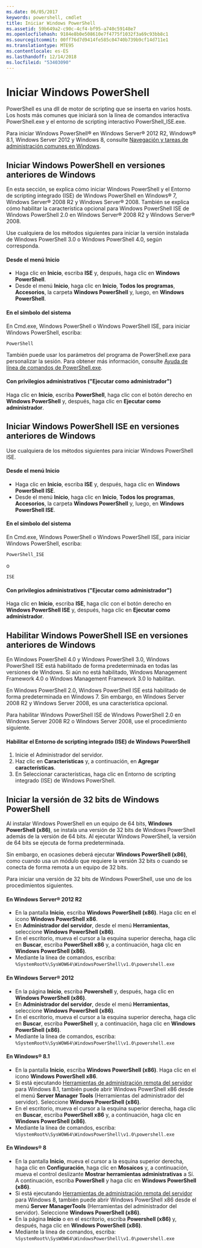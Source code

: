 ```yaml
---
ms.date: 06/05/2017
keywords: powershell, cmdlet
title: Iniciar Windows PowerShell
ms.assetid: 59b649a2-c90c-4cf4-bf95-a740c59148e7
ms.openlocfilehash: 9184e8b0e508610e7f4775f1032f3a69c93bb8c1
ms.sourcegitcommit: 00ff76d7d9414fe585c04740b739b9cf14d711e1
ms.translationtype: MTE95
ms.contentlocale: es-ES
ms.lasthandoff: 12/14/2018
ms.locfileid: "53403090"
---
```

# <a name="starting-windows-powershell"></a>Iniciar Windows PowerShell
PowerShell es una dll de motor de scripting que se inserta en varios hosts.  Los hosts más comunes que iniciará son la línea de comandos interactiva PowerShell.exe y el entorno de scripting interactivo PowerShell_ISE.exe.

Para iniciar Windows PowerShell® en Windows Server® 2012 R2, Windows® 8.1, Windows Server 2012 y Windows 8, consulte [Navegación y tareas de administración comunes en Windows](https://technet.microsoft.com/library/hh831491.aspx).

## <a name="how-to-start-windows-powershell-on-earlier-versions-of-windows"></a>Iniciar Windows PowerShell en versiones anteriores de Windows

En esta sección, se explica cómo iniciar Windows PowerShell y el Entorno de scripting integrado (ISE) de Windows PowerShell en Windows® 7, Windows Server® 2008 R2 y Windows Server® 2008. También se explica cómo habilitar la característica opcional para Windows PowerShell ISE de Windows PowerShell 2.0 en Windows Server® 2008 R2 y Windows Server® 2008.

Use cualquiera de los métodos siguientes para iniciar la versión instalada de Windows PowerShell 3.0 o Windows PowerShell 4.0, según corresponda.

#### <a name="from-the-start-menu"></a>Desde el menú Inicio

- Haga clic en **Inicio**, escriba **ISE** y, después, haga clic en **Windows PowerShell**.
- Desde el menú **Inicio**, haga clic en **Inicio**, **Todos los programas**, **Accesorios**, la carpeta **Windows PowerShell** y, luego, en **Windows PowerShell**.

#### <a name="at-the-command-prompt"></a>En el símbolo del sistema

En Cmd.exe, Windows PowerShell o Windows PowerShell ISE, para iniciar Windows PowerShell, escriba:

```
PowerShell
```

También puede usar los parámetros del programa de PowerShell.exe para personalizar la sesión. Para obtener más información, consulte [Ayuda de línea de comandos de PowerShell.exe](../core-powershell/console/PowerShell.exe-Command-Line-Help.md).

#### <a name="with-administrative-privileges-run-as-administrator"></a>Con privilegios administrativos ("Ejecutar como administrador")

Haga clic en **Inicio**, escriba **PowerShell**, haga clic con el botón derecho en **Windows PowerShell** y, después, haga clic en **Ejecutar como administrador**.

## <a name="how-to-start-windows-powershell-ise-on-earlier-releases-of-windows"></a>Iniciar Windows PowerShell ISE en versiones anteriores de Windows

Use cualquiera de los métodos siguientes para iniciar Windows PowerShell ISE.

#### <a name="from-the-start-menu"></a>Desde el menú Inicio

- Haga clic en **Inicio**, escriba **ISE** y, después, haga clic en **Windows PowerShell ISE**.
- Desde el menú **Inicio**, haga clic en **Inicio**, **Todos los programas**, **Accesorios**, la carpeta **Windows PowerShell** y, luego, en **Windows PowerShell ISE**.

#### <a name="at-the-command-prompt"></a>En el símbolo del sistema

En Cmd.exe, Windows PowerShell o Windows PowerShell ISE, para iniciar Windows PowerShell, escriba:

```
PowerShell_ISE
```

o

```
ISE
```

#### <a name="with-administrative-privileges-run-as-administrator"></a>Con privilegios administrativos ("Ejecutar como administrador")

Haga clic en **Inicio**, escriba **ISE**, haga clic con el botón derecho en **Windows PowerShell ISE** y, después, haga clic en **Ejecutar como administrador**.

## <a name="how-to-enable-windows-powershell-ise-on-earlier-releases-of-windows"></a>Habilitar Windows PowerShell ISE en versiones anteriores de Windows

En Windows PowerShell 4.0 y Windows PowerShell 3.0, Windows PowerShell ISE está habilitado de forma predeterminada en todas las versiones de Windows. Si aún no está habilitado, Windows Management Framework 4.0 o Windows Management Framework 3.0 lo habilitan.

En Windows PowerShell 2.0, Windows PowerShell ISE está habilitado de forma predeterminada en Windows 7. Sin embargo, en Windows Server 2008 R2 y Windows Server 2008, es una característica opcional.

Para habilitar Windows PowerShell ISE de Windows PowerShell 2.0 en Windows Server 2008 R2 o Windows Server 2008, use el procedimiento siguiente.

#### <a name="to-enable-windows-powershell-integrated-scripting-environment-ise"></a>Habilitar el Entorno de scripting integrado (ISE) de Windows PowerShell

1. Inicie el Administrador del servidor.
2. Haz clic en **Características** y, a continuación, en **Agregar características**.
3. En Seleccionar características, haga clic en Entorno de scripting integrado (ISE) de Windows PowerShell.

## <a name="starting-the-32-bit-version-of-windows-powershell"></a>Iniciar la versión de 32 bits de Windows PowerShell

Al instalar Windows PowerShell en un equipo de 64 bits, **Windows PowerShell (x86)**, se instala una versión de 32 bits de Windows PowerShell además de la versión de 64 bits. Al ejecutar Windows PowerShell, la versión de 64 bits se ejecuta de forma predeterminada.

Sin embargo, en ocasiones deberá ejecutar **Windows PowerShell (x86)**, como cuando usa un módulo que requiere la versión 32 bits o cuando se conecta de forma remota a un equipo de 32 bits.

Para iniciar una versión de 32 bits de Windows PowerShell, use uno de los procedimientos siguientes.

#### <a name="in-windows-server-2012-r2"></a>En Windows Server® 2012 R2

- En la pantalla **Inicio**, escriba **Windows PowerShell (x86)**. Haga clic en el icono **Windows PowerShell x86**.
- En **Administrador del servidor**, desde el menú **Herramientas**, seleccione **Windows PowerShell (x86)**.
- En el escritorio, mueva el cursor a la esquina superior derecha, haga clic en **Buscar**, escriba **PowerShell x86** y, a continuación, haga clic en **Windows PowerShell (x86)**.
- Mediante la línea de comandos, escriba: `%SystemRoot%\SysWOW64\WindowsPowerShell\v1.0\powershell.exe`

#### <a name="in-windows-server-2012"></a>En Windows Server® 2012

- En la página **Inicio**, escriba **Powershell** y, después, haga clic en **Windows PowerShell (x86)**.
- En **Administrador del servidor**, desde el menú **Herramientas**, seleccione **Windows PowerShell (x86)**.
- En el escritorio, mueva el cursor a la esquina superior derecha, haga clic en **Buscar**, escriba **PowerShell** y, a continuación, haga clic en **Windows PowerShell (x86)**.
- Mediante la línea de comandos, escriba: `%SystemRoot%\SysWOW64\WindowsPowerShell\v1.0\powershell.exe`

#### <a name="in-windows-81"></a>En Windows® 8.1

- En la pantalla **Inicio**, escriba **Windows PowerShell (x86)**. Haga clic en el icono **Windows PowerShell x86**.
- Si está ejecutando [Herramientas de administración remota del servidor](https://go.microsoft.com/fwlink/?LinkID=304145) para Windows 8.1, también puede abrir Windows PowerShell x86 desde el menú **Server Manager Tools** (Herramientas del administrador del servidor).
  Seleccione **Windows PowerShell (x86)**.
- En el escritorio, mueva el cursor a la esquina superior derecha, haga clic en **Buscar**, escriba **PowerShell x86** y, a continuación, haga clic en **Windows PowerShell (x86)**.
- Mediante la línea de comandos, escriba: `%SystemRoot%\SysWOW64\WindowsPowerShell\v1.0\powershell.exe`

#### <a name="in-windows-8"></a>En Windows® 8

- En la pantalla **Inicio**, mueva el cursor a la esquina superior derecha, haga clic en **Configuración**, haga clic en **Mosaicos** y, a continuación, mueva el control deslizante **Mostrar herramientas administrativas** a Sí. A continuación, escriba **PowerShell** y haga clic en **Windows PowerShell (x86)**.
- Si está ejecutando [Herramientas de administración remota del servidor](https://www.microsoft.com/download/details.aspx?id=28972) para Windows 8, también puede abrir Windows PowerShell x86 desde el menú **Server ManagerTools** (Herramientas del administrador del servidor). Seleccione **Windows PowerShell (x86)**.
- En la página **Inicio** o en el escritorio, escriba **Powershell (x86)** y, después, haga clic en **Windows PowerShell (x86)**.
- Mediante la línea de comandos, escriba: `%SystemRoot%\SysWOW64\WindowsPowerShell\v1.0\powershell.exe`